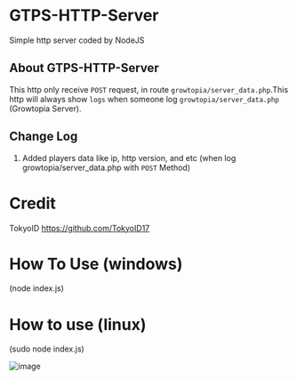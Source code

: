 # GTPS-HTTP-Server
Simple http server coded by NodeJS

## About GTPS-HTTP-Server
This http only receive ``POST`` request, in route ``growtopia/server_data.php``.This http will always show ``logs`` when someone log ``growtopia/server_data.php`` (Growtopia Server).
## Change Log
1. Added players data like ip, http version, and etc (when log growtopia/server_data.php with ``POST`` Method)

# Credit
TokyoID https://github.com/TokyoID17

# How To Use (windows)
(node index.js)

# How to use (linux)
(sudo node index.js)

![image](https://camo.githubusercontent.com/e0e4984e0d2d74f6332277a2309cbb4e3d619e50/68747470733a2f2f63646e2e646973636f72646170702e636f6d2f6174746163686d656e74732f3734323638393633363330343032373636382f3736343431373834363836303035343533382f756e6b6e6f776e2e706e67)


